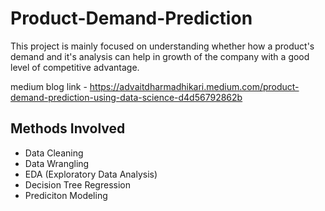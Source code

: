 # Product-Demand-Prediction
This project is mainly focused on understanding whether how a product's demand and it's analysis can help in growth of the company with a good level of competitive advantage.

medium blog link - https://advaitdharmadhikari.medium.com/product-demand-prediction-using-data-science-d4d56792862b
## Methods Involved
* Data Cleaning
* Data Wrangling
* EDA (Exploratory Data Analysis)
* Decision Tree Regression
* Prediciton Modeling
